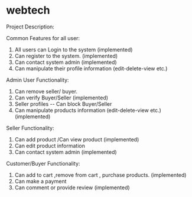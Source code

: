 # webtech


Project Description:

Common Features for all user: 

1. All users can Login to the system   (implemented)
2. Can register to the system.         (implemented)
3. Can contact system admin         (implemented)
4. Can manipulate their profile information (edit-delete-view etc.) 

Admin User Functionality: 

1. Can remove seller/ buyer.           
2. Can verify Buyer/Seller  (implemented)
3. Seller profiles -- Can block Buyer/Seller       
4. Can manipulate products information (edit-delete-view etc.) (implemented)

 Seller Functionality: 

1. Can add product /Can view product  (implemented)
2. Can edit product information 
3. Can contact system admin  (implemented)

Customer/Buyer Functionality: 

 1. Can add to cart ,remove from cart , purchase products. (implemented)
 2.  Can make a payment 
 3.  Can comment or provide review (implemented)
